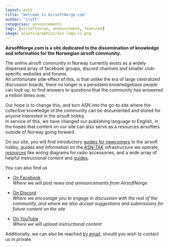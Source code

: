 ```yaml
---
layout: post
title: "Welcome to AirsoftNorge.com"
author: "staff"
categories: announcements
tags: [airsoftnorge, announcement, featured]
image: assets/graphics/asn-logo-v1.png
---
```



**AirsoftNorge.com is a site dedicated to the dissemination of knowledge and information for the Norwegian airsoft community.**


The online airsoft community in Norway currently exists as a widely dispersed array of facebook groups, discord channels and smaller club-specific websites and forums.<br>
An unfortunate side effect of this, is that unlike the era of large centralized discussion boards, there no longer is a persistent knowledgebase people can look up, to find answers to questions that the community has answered a million times over.

Our hope is to change this, and turn ASN into the go-to site where the collective knowledge of the community can be documented and stored for anyone interested in the airsoft hobby.<br>
In service of this, we have changed our publishing language to English, in the hopes that content on our site can also serve as a resources airsofters outside of Norway going forward.

On our site, you will find introductory [guides for newcomers]({{site.baseurl}}/beginners) to the airsoft hobby, guides and information on the [ASN-TAK]({{site.baseurl}}/tak) infrastructure we operate, [resources]({{site.baseurl}}/resources) like wiring diagrams for radio accessories, and a wide array of helpful instructional content and [guides]({{site.baseurl}}/guides).


You can also find us

* <a href="https://www.facebook.com/AirsoftNorge" target="_blank">On Facebook</a><br>
*Where we will post news and announcements from AirsoftNorge*

* <a href="https://discord.gg/eQafMF6PGQ" target="_blank">On Discord</a><br>
*Where we encourage you to engage in discussion with the rest of the community, and where we also accept suggestions and submissions for future content on the site*

* <a href="https://www.youtube.com/channel/UC0jdeJCXXosXPuwOcTH1MAA" target="_blank">On YouTube</a><br>
*Where we will upload instructional content*

Additionally, we can also be reached <a href="mailto:staff.airsoftnorge@gmail.com" target="_blank">by email</a>, should you wish to contact us in private.
